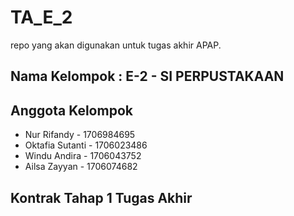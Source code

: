 # TA_E_2
repo yang akan digunakan untuk tugas akhir APAP.

## Nama Kelompok : E-2 - SI PERPUSTAKAAN

## Anggota Kelompok
- Nur Rifandy - 1706984695
- Oktafia Sutanti - 1706023486
- Windu Andira - 1706043752
- Ailsa Zayyan - 1706074682

## Kontrak Tahap 1 Tugas Akhir
